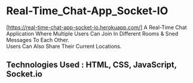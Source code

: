 # Real-Time_Chat-App_Socket-IO
[https://real-time-chat-app-socket-io.herokuapp.com/]
A Real-Time Chat Application Where Multiple Users Can Join In Different Rooms &amp; Sned Messages To Each Other.<br>
Users Can Also Share Their Current Locations.
## Technologies Used : HTML, CSS, JavaScript, Socket.io
